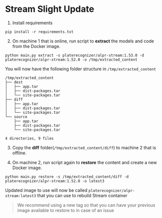 # Stream Slight Update
1. Install requirements
```shell
pip install -r requirements.txt
```
2. On machine 1 that is online, run script to **extract** the models and code from the Docker image.
```shell
python main.py extract -s platerecognizer/alpr-stream:1.53.0 -d platerecognizer/alpr-stream:1.52.0 -o /tmp/extracted_content
```

You will now have the following folder structure in `/tmp/extracted_content`
```shell
/tmp/extracted_content
├── dest
│   ├── app.tar
│   ├── dist-packages.tar
│   └── site-packages.tar
├── diff
│   ├── app.tar
│   ├── dist-packages.tar
│   └── site-packages.tar
└── source
    ├── app.tar
    ├── dist-packages.tar
    └── site-packages.tar

4 directories, 9 files
```

3. Copy the **diff** folder(`/tmp/extracted_content/diff`) to machine 2 that is offline.

4. On machine 2, run script again to **restore** the content and create a new Docker image.
```shell
python main.py restore -s /tmp/extracted_content/diff -d platerecognizer/alpr-stream:1.52.0 -o latest3
```
Updated image to use will now be called `platerecognizer/alpr-stream:latest3` that you can use to rebuild Stream container
> We recommend using a new tag so that you can have your previous image available to restore to in case of an issue
